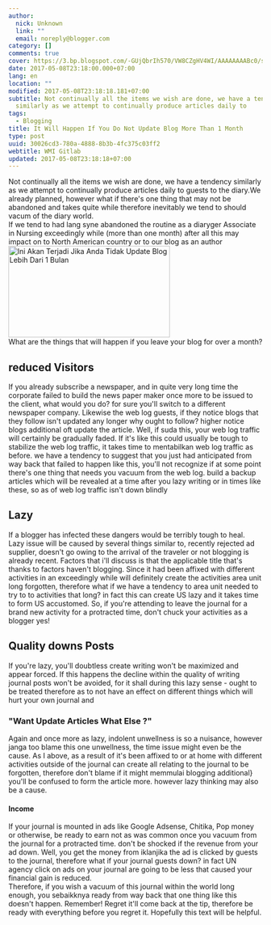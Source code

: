 ```yaml
---
author:
  nick: Unknown
  link: ""
  email: noreply@blogger.com
category: []
comments: true
cover: https://3.bp.blogspot.com/-GUjQbrIh570/VW8CZgHV4WI/AAAAAAAABc0/sYLAihhUM8g/s320/Screenshot_2.jpg
date: 2017-05-08T23:18:00.000+07:00
lang: en
location: ""
modified: 2017-05-08T23:18:18.181+07:00
subtitle: Not continually all the items we wish are done, we have a tendency
  similarly as we attempt to continually produce articles daily to
tags:
  - Blogging
title: It Will Happen If You Do Not Update Blog More Than 1 Month
type: post
uuid: 30026cd3-780a-4888-8b3b-4fc375c03ff2
webtitle: WMI Gitlab
updated: 2017-05-08T23:18:18+07:00
---
```


<div dir="ltr" style="text-align: left;" trbidi="on">Not continually all the items we wish are done, we have a tendency     similarly as we attempt to continually produce articles daily to guests to     the diary.We already planned, however what if there's one thing that may     not be abandoned and takes quite while therefore inevitably we tend to     should vacum of the diary world. <br>If we tend to had lang syne abandoned the routine as a diaryger Associate     in Nursing exceedingly while (more than one month) after all this may     impact on to North American country or to our blog as an author <br><a href="http://3.bp.blogspot.com/-GUjQbrIh570/VW8CZgHV4WI/AAAAAAAABc0/sYLAihhUM8g/s1600/Screenshot_2.jpg" rel="noopener noreferer nofollow">        <img alt="Ini Akan Terjadi Jika Anda Tidak Update Blog Lebih Dari 1 Bulan" border="0" height="181" src="https://3.bp.blogspot.com/-GUjQbrIh570/VW8CZgHV4WI/AAAAAAAABc0/sYLAihhUM8g/s320/Screenshot_2.jpg" title="It Will Happen If You Do Not Update Blog More Than 1 Month" width="320">    </a><br>What are the things that will happen if you leave your blog for over a     month? <br><h2>    <strong>reduced Visitors</strong></h2>If you already subscribe a newspaper, and in quite very long time the     corporate failed to build the news paper maker once more to be issued to     the client, what would you do? for sure you'll switch to a different     newspaper company. Likewise the web log guests, if they notice blogs that     they follow isn't updated any longer why ought to follow? higher notice     blogs additional oft update the article. Well, if suda this, your web log     traffic will certainly be gradually faded. If it's like this could usually     be tough to stabilize the web log traffic, it takes time to mentabilkan web     log traffic as before. we have a tendency to suggest that you just had     anticipated from way back that failed to happen like this, you'll not     recognize if at some point there's one thing that needs you vacuum from the     web log. build a backup articles which will be revealed at a time after you     lazy writing or in times like these, so as of web log traffic isn't down     blindly <br><h2>    <strong>Lazy</strong></h2>If a blogger has infected these dangers would be terribly tough to heal.     Lazy issue will be caused by several things similar to, recently rejected     ad supplier, doesn't go owing to the arrival of the traveler or not     blogging is already recent. Factors that i'll discuss is that the     applicable title that's thanks to factors haven't blogging. Since it had     been affixed with different activities in an exceedingly while will     definitely create the activities area unit long forgotten, therefore what     if we have a tendency to area unit needed to try to to activities that     long? in fact this can create US lazy and it takes time to form US     accustomed. So, if you're attending to leave the journal for a brand new     activity for a protracted time, don't chuck your activities as a blogger     yes! <br><h2>    Quality downs Posts </h2>If you're lazy, you'll doubtless create writing won't be maximized and     appear forced. If this happens the decline within the quality of writing     journal posts won't be avoided, for it shall during this lazy sense - ought     to be treated therefore as to not have an effect on different things which     will hurt your own journal and <br><h3>    "Want Update Articles What Else ?" </h3>Again and once more as lazy, indolent unwellness is so a nuisance, however     janga too blame this one unwellness, the time issue might even be the     cause. As I above, as a result of it's been affixed to or at home with     different activities outside of the journal can create all relating to the     journal to be forgotten, therefore don't blame if it might memmulai     blogging additional} you'll be confused to form the article more. however     lazy thinking may also be a cause. <br><h4>    Income </h4>If your journal is mounted in ads like Google Adsense, Chitika, Pop money     or otherwise, be ready to earn not as was common once you vacuum from the     journal for a protracted time. don't be shocked if the revenue from your ad     down. Well, you get the money from iklanjika the ad is clicked by guests to     the journal, therefore what if your journal guests down? in fact UN agency     click on ads on your journal are going to be less that caused your     financial gain is reduced. <br>Therefore, if you wish a vacuum of this journal within the world long     enough, you sebaikknya ready from way back that one thing like this doesn't     happen. Remember! Regret it'll come back at the tip, therefore be ready     with everything before you regret it. Hopefully this text will be helpful. </div><script>document.querySelectorAll("pre,code");

  pretext.forEach(function (el) {
    el.classList.toggle("notranslate", true);
  });</script>